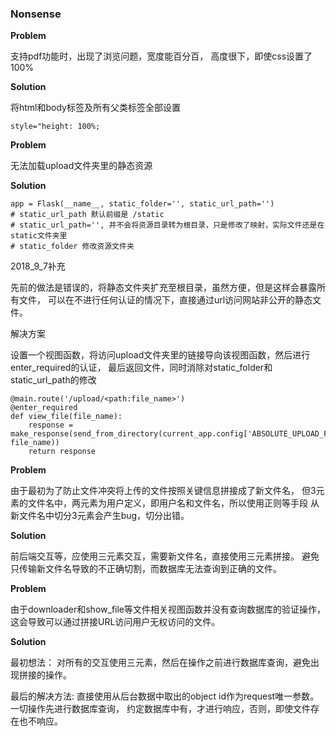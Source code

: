### Nonsense

**Problem**

支持pdf功能时，出现了浏览问题，宽度能百分百，
高度很下，即使css设置了100%

**Solution**

将html和body标签及所有父类标签全部设置

    style="height: 100%;

**Problem**

无法加载upload文件夹里的静态资源

**Solution**

    app = Flask(__name__, static_folder='', static_url_path='')
    # static_url_path 默认前缀是 /static
    # static_url_path='', 并不会将资源目录转为根目录，只是修改了映射，实际文件还是在static文件夹里
    # static_folder 修改资源文件夹
    
2018_9_7补充

先前的做法是错误的，将静态文件夹扩充至根目录，虽然方便，但是这样会暴露所有文件，
可以在不进行任何认证的情况下，直接通过url访问网站非公开的静态文件。

解决方案

设置一个视图函数，将访问upload文件夹里的链接导向该视图函数，然后进行enter_required的认证，
最后返回文件，同时消除对static_folder和static_url_path的修改

    @main.route('/upload/<path:file_name>')
    @enter_required
    def view_file(file_name):
        response = make_response(send_from_directory(current_app.config['ABSOLUTE_UPLOAD_FOLDER'], file_name))
        return response

**Problem**

由于最初为了防止文件冲突将上传的文件按照关键信息拼接成了新文件名，
但3元素的文件名中，两元素为用户定义，即用户名和文件名，所以使用正则等手段
从新文件名中切分3元素会产生bug，切分出错。

**Solution**

前后端交互等，应使用三元素交互，需要新文件名，直接使用三元素拼接。
避免只传输新文件名导致的不正确切割，而数据库无法查询到正确的文件。

**Problem**

由于downloader和show_file等文件相关视图函数并没有查询数据库的验证操作，
这会导致可以通过拼接URL访问用户无权访问的文件。

**Solution**

最初想法：
对所有的交互使用三元素，然后在操作之前进行数据库查询，避免出现拼接的操作。

最后的解决方法:
直接使用从后台数据中取出的object id作为request唯一参数。一切操作先进行数据库查询，
约定数据库中有，才进行响应，否则，即使文件存在也不响应。

